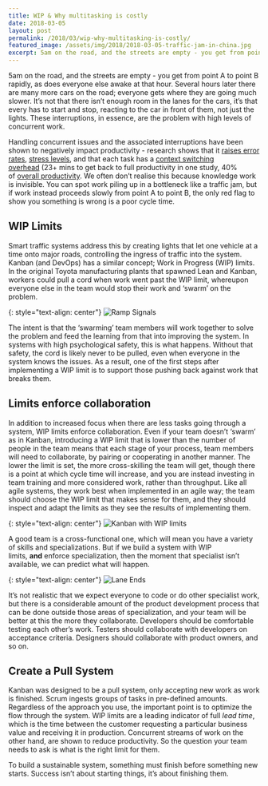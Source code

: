 ```yaml
---
title: WIP & Why multitasking is costly
date: 2018-03-05
layout: post
permalink: /2018/03/wip-why-multitasking-is-costly/
featured_image: /assets/img/2018/2018-03-05-traffic-jam-in-china.jpg
excerpt: 5am on the road, and the streets are empty - you get from point A to point B rapidly, as does everyone else awake at that hour. Several hours later there are many more cars on the road; everyone gets where they are going much slower. It’s not that there isn’t enough room in the lanes for the cars, it’s that every has to start and stop, reacting to the car in front of them, not just the lights. These interruptions, in essence, are the problem with high levels of concurrent work.
---
```

5am on the road, and the streets are empty - you get from point A to point B rapidly, as does everyone else awake at that hour. Several hours later there are many more cars on the road; everyone gets where they are going much slower. It’s not that there isn’t enough room in the lanes for the cars, it’s that every has to start and stop, reacting to the car in front of them, not just the lights. These interruptions, in essence, are the problem with high levels of concurrent work.

Handling concurrent issues and the associated interruptions have been shown to negatively impact productivity - research shows that it [raises error rates](https://msutoday.msu.edu/news/2013/brief-interruptions-spawn-errors/), [stress levels](https://www.ics.uci.edu/~gmark/chi08-mark.pdf), and that each task has a [context switching overhead](https://www.ics.uci.edu/~gmark/chi08-mark.pdf) (23+ mins to get back to full productivity in one study, 40% of [overall productivity](https://www.apa.org/research/action/multitask.aspx). We often don’t realise this because knowledge work is invisible. You can spot work piling up in a bottleneck like a traffic jam, but if work instead proceeds slowly from point A to point B, the only red flag to show you something is wrong is a poor cycle time.

## WIP Limits
Smart traffic systems address this by creating lights that let one vehicle at a time onto major roads, controlling the ingress of traffic into the system. Kanban (and DevOps) has a similar concept; Work in Progress (WIP) limits. In the original Toyota manufacturing plants that spawned Lean and Kanban, workers could pull a cord when work went past the WIP limit, whereupon everyone else in the team would stop their work and ‘swarm’ on the problem.

{: style="text-align: center"}
![Ramp Signals]({{site.baseurl}}/assets/img/2018/2018-03-05-ramp-signals.jpg)

The intent is that the ‘swarming’ team members will work together to solve the problem and feed the learning from that into improving the system. In systems with high psychological safety, this is what happens. Without that safety, the cord is likely never to be pulled, even when everyone in the system knows the issues. As a result, one of the first steps after implementing a WIP limit is to support those pushing back against work that breaks them.

## Limits enforce collaboration
In addition to increased focus when there are less tasks going through a system, WIP limits enforce collaboration. Even if your team doesn’t ‘swarm’ as in Kanban, introducing a WIP limit that is lower than the number of people in the team means that each stage of your process, team members will need to collaborate, by pairing or cooperating in another manner. The lower the limit is set, the more cross-skilling the team will get, though there is a point at which cycle time will increase, and you are instead investing in team training and more considered work, rather than throughput. Like all agile systems, they work best when implemented in an agile way; the team should choose the WIP limit that makes sense for them, and they should inspect and adapt the limits as they see the results of implementing them.

{: style="text-align: center"}
![Kanban with WIP limits]({{site.baseurl}}/assets/img/2018/2018-03-05-kanban-with-wip-limits.jpg)

A good team is a cross-functional one, which will mean you have a variety of skills and specializations. But if we build a system with WIP limits, **and** enforce specialization, then the moment that specialist isn’t available, we can predict what will happen.

{: style="text-align: center"}
![Lane Ends]({{site.baseurl}}/assets/img/2018/2018-03-05-lane-ends.png)

It’s not realistic that we expect everyone to code or do other specialist work, but there is a considerable amount of the product development process that can be done outside those areas of specialization, and your team will be better at this the more they collaborate. Developers should be comfortable testing each other’s work. Testers should collaborate with developers on acceptance criteria. Designers should collaborate with product owners, and so on.

## Create a Pull System
Kanban was designed to be a pull system, only accepting new work as work is finished. Scrum ingests groups of tasks in pre-defined amounts. Regardless of the approach you use, the important point is to optimize the flow through the system. WIP limits are a leading indicator of full _lead time_, which is the time between the customer requesting a particular business value and receiving it in production. Concurrent streams of work on the other hand, are shown to reduce productivity. So the question your team needs to ask is what is the right limit for them.

To build a sustainable system, something must finish before something new starts. Success isn’t about starting things, it’s about finishing them.
